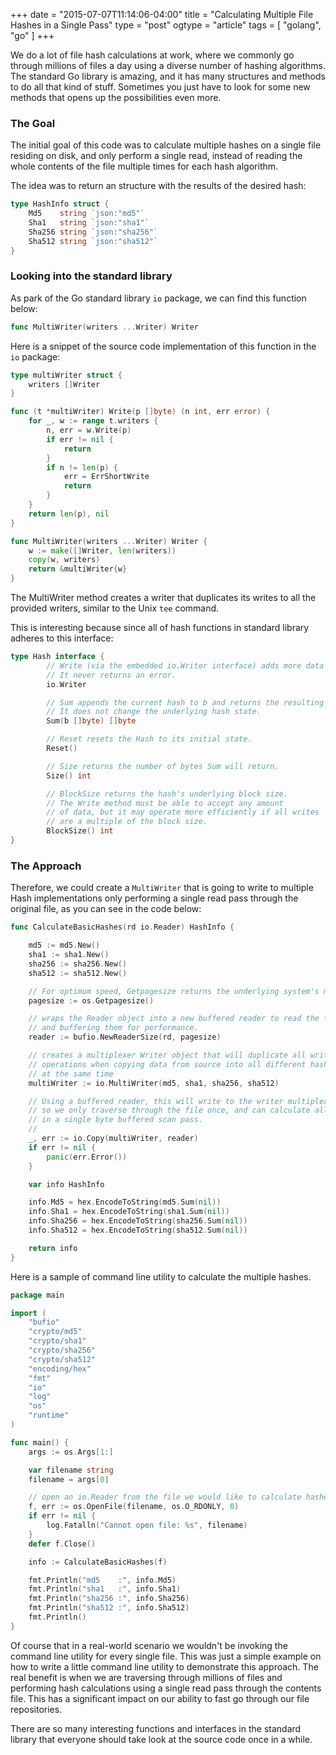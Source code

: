 +++
date = "2015-07-07T11:14:06-04:00"
title = "Calculating Multiple File Hashes in a Single Pass"
type = "post"
ogtype = "article"
tags = [ "golang", "go" ]
+++

We do a lot of file hash calculations at work, where we commonly go through millions of files a day using a diverse number of hashing algorithms. The standard Go library is amazing, and it has many structures and methods to do all that kind of stuff. Sometimes you just have to look for some new methods that opens up the possibilities even more.

### The Goal

The initial goal of this code was to calculate multiple hashes on a single file residing on disk, and only perform a single read, instead of reading the whole contents of the file multiple times for each hash algorithm.

The idea was to return an structure with the results of the desired hash:

```go
type HashInfo struct {
	Md5    string `json:"md5"`
	Sha1   string `json:"sha1"`
	Sha256 string `json:"sha256"`
	Sha512 string `json:"sha512"`
}
```

### Looking into the standard library

As park of the Go standard library ```io``` package, we can find this function below:

```go
func MultiWriter(writers ...Writer) Writer
```

Here is a snippet of the source code implementation of this function in the ```io``` package:

```go
type multiWriter struct {
    writers []Writer
}

func (t *multiWriter) Write(p []byte) (n int, err error) {
	for _, w := range t.writers {
		n, err = w.Write(p)
		if err != nil {
			return
		}
		if n != len(p) {
			err = ErrShortWrite
			return
		}
	}
	return len(p), nil
}

func MultiWriter(writers ...Writer) Writer {
	w := make([]Writer, len(writers))
	copy(w, writers)
	return &multiWriter{w}
}
```

The MultiWriter method creates a writer that duplicates its writes to all the provided writers, similar to the Unix ```tee``` command.

This is interesting because since all of hash functions in standard library adheres to this interface:

```go
type Hash interface {
        // Write (via the embedded io.Writer interface) adds more data to the running hash.
        // It never returns an error.
        io.Writer

        // Sum appends the current hash to b and returns the resulting slice.
        // It does not change the underlying hash state.
        Sum(b []byte) []byte

        // Reset resets the Hash to its initial state.
        Reset()

        // Size returns the number of bytes Sum will return.
        Size() int

        // BlockSize returns the hash's underlying block size.
        // The Write method must be able to accept any amount
        // of data, but it may operate more efficiently if all writes
        // are a multiple of the block size.
        BlockSize() int
}
```

### The Approach

Therefore, we could create a ```MultiWriter``` that is going to write to multiple Hash implementations only performing a single read pass through the original file, as you can see in the code below:

```go
func CalculateBasicHashes(rd io.Reader) HashInfo {

	md5 := md5.New()
	sha1 := sha1.New()
	sha256 := sha256.New()
	sha512 := sha512.New()

	// For optimum speed, Getpagesize returns the underlying system's memory page size.
	pagesize := os.Getpagesize()

	// wraps the Reader object into a new buffered reader to read the files in chunks
	// and buffering them for performance.
	reader := bufio.NewReaderSize(rd, pagesize)

	// creates a multiplexer Writer object that will duplicate all write
	// operations when copying data from source into all different hashing algorithms
	// at the same time
	multiWriter := io.MultiWriter(md5, sha1, sha256, sha512)

	// Using a buffered reader, this will write to the writer multiplexer
	// so we only traverse through the file once, and can calculate all hashes
	// in a single byte buffered scan pass.
	//
	_, err := io.Copy(multiWriter, reader)
	if err != nil {
		panic(err.Error())
	}

	var info HashInfo

	info.Md5 = hex.EncodeToString(md5.Sum(nil))
	info.Sha1 = hex.EncodeToString(sha1.Sum(nil))
	info.Sha256 = hex.EncodeToString(sha256.Sum(nil))
	info.Sha512 = hex.EncodeToString(sha512.Sum(nil))

	return info
}
```

Here is a sample of command line utility to calculate the multiple hashes.

```go
package main

import (
	"bufio"
	"crypto/md5"
	"crypto/sha1"
	"crypto/sha256"
	"crypto/sha512"
	"encoding/hex"
	"fmt"
	"io"
	"log"
	"os"
	"runtime"
)

func main() {
	args := os.Args[1:]

	var filename string
	filename = args[0]

    // open an io.Reader from the file we would like to calculate hashes
	f, err := os.OpenFile(filename, os.O_RDONLY, 0)
	if err != nil {
		log.Fatalln("Cannot open file: %s", filename)
	}
	defer f.Close()

	info := CalculateBasicHashes(f)

	fmt.Println("md5    :", info.Md5)
	fmt.Println("sha1   :", info.Sha1)
	fmt.Println("sha256 :", info.Sha256)
	fmt.Println("sha512 :", info.Sha512)
	fmt.Println()
}
```

Of course that in a real-world scenario we wouldn't be invoking the command line utility for every single file. This was just a simple example on how to write a little command line utility to demonstrate this approach. The real benefit is when we are traversing through millions of files and performing hash calculations using a single read pass through the contents file. This has a significant impact on our ability to fast go through our file repositories.

There are so many interesting functions and interfaces in the standard library that everyone should take look at the source code once in a while.
